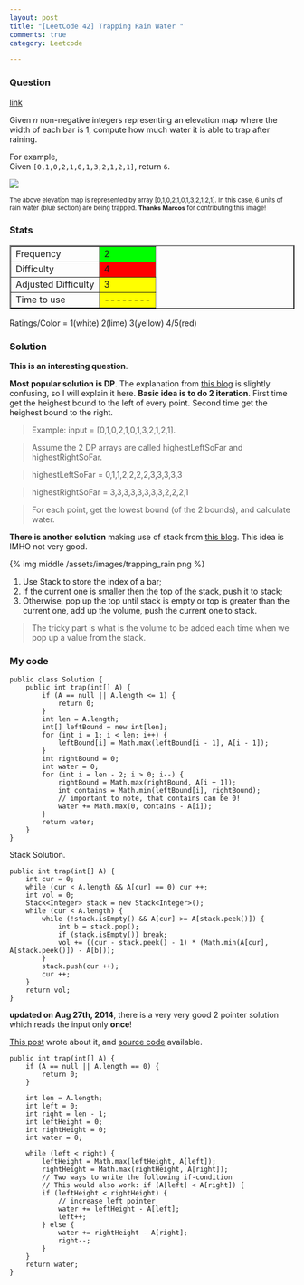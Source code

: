 ```yaml
---
layout: post
title: "[LeetCode 42] Trapping Rain Water "
comments: true
category: Leetcode

---
```


### Question 

[link](http://oj.leetcode.com/problems/trapping-rain-water/)

<div class="question-content">
            <p></p><p>
Given <i>n</i> non-negative integers representing an elevation map where the width of each bar is 1, compute how much water it is able to trap after raining. 
</p>

<p>
For example, <br>
Given <code>[0,1,0,2,1,0,1,3,2,1,2,1]</code>, return <code>6</code>.
</p>

<p>
<img src="http://www.leetcode.com/wp-content/uploads/2012/08/rainwatertrap.png"><br>
</p><p style="font-size: 11px">The above elevation map is represented by array [0,1,0,2,1,0,1,3,2,1,2,1]. In this case, 6 units of rain water (blue section) are being trapped. <b>Thanks Marcos</b> for contributing this image!</p><p></p>
          </div>

### Stats

<table border="2">
	<tr>
		<td>Frequency</td>
		<td bgcolor="lime">2</td>
	</tr>
	<tr>
		<td>Difficulty</td>
		<td bgcolor="red">4</td>
	</tr>
	<tr>
		<td>Adjusted Difficulty</td>
		<td bgcolor="yellow">3</td>
	</tr>
	<tr>
		<td>Time to use</td>
		<td bgcolor="yellow">--------</td>
	</tr>
</table>

Ratings/Color = 1(white) 2(lime) 3(yellow) 4/5(red)

### Solution

__This is an interesting question__. 

__Most popular solution is DP__. The explanation from [this blog](http://rleetcode.blogspot.sg/2014/03/trapping-rain-water-java-python.html) is slightly confusing, so I will explain it here. __Basic idea is to do 2 iteration__. First time get the heighest bound to the left of every point. Second time get the heighest bound to the right. 

> Example: input = \[0,1,0,2,1,0,1,3,2,1,2,1\]. 

> Assume the 2 DP arrays are called highestLeftSoFar and highestRightSoFar.

> highestLeftSoFar  = 0,1,1,2,2,2,2,3,3,3,3,3

> highestRightSoFar = 3,3,3,3,3,3,3,3,2,2,2,1

> For each point, get the lowest bound (of the 2 bounds), and calculate water. 

__There is another solution__ making use of stack from [this blog](http://n00tc0d3r.blogspot.sg/2013/06/trapping-rain-water.html). This idea is IMHO not very good.

{% img middle /assets/images/trapping_rain.png %}

1. Use Stack to store the index of a bar;
2. If the current one is smaller then the top of the stack, push it to stack;
3. Otherwise, pop up the top until stack is empty or top is greater than the current one, add up the volume, push the current one to stack.

> The tricky part is what is the volume to be added each time when we pop up a value from the stack.

### My code 

    public class Solution {
        public int trap(int[] A) {
            if (A == null || A.length <= 1) {
                return 0;
            }
            int len = A.length;
            int[] leftBound = new int[len];
            for (int i = 1; i < len; i++) {
                leftBound[i] = Math.max(leftBound[i - 1], A[i - 1]);
            }
            int rightBound = 0;
            int water = 0;
            for (int i = len - 2; i > 0; i--) {
                rightBound = Math.max(rightBound, A[i + 1]);
                int contains = Math.min(leftBound[i], rightBound);
                // important to note, that contains can be 0!
                water += Math.max(0, contains - A[i]);
            }
            return water;
        }
    }

Stack Solution.

    public int trap(int[] A) {
        int cur = 0;
        while (cur < A.length && A[cur] == 0) cur ++;
        int vol = 0;
        Stack<Integer> stack = new Stack<Integer>();
        while (cur < A.length) {
            while (!stack.isEmpty() && A[cur] >= A[stack.peek()]) {
                int b = stack.pop();
                if (stack.isEmpty()) break;
                vol += ((cur - stack.peek() - 1) * (Math.min(A[cur], A[stack.peek()]) - A[b]));
            }
            stack.push(cur ++);
            cur ++;
        }
        return vol;
    }

__updated on Aug 27th, 2014__, there is a very very good 2 pointer solution which reads the input only __once__! 

[This post](http://qandwhat.runkite.com/i-failed-a-twitter-interview/) wrote about it, and [source code](https://gist.github.com/mkozakov/59af0fd5bddbed1a0399) available. 

    public int trap(int[] A) {
        if (A == null || A.length == 0) {
			return 0;
		}
		
		int len = A.length;
		int left = 0;
		int right = len - 1;
		int leftHeight = 0;
		int rightHeight = 0;
		int water = 0;
		
		while (left < right) {
			leftHeight = Math.max(leftHeight, A[left]);
			rightHeight = Math.max(rightHeight, A[right]);
			// Two ways to write the following if-condition 
			// This would also work: if (A[left] < A[right]) {
			if (leftHeight < rightHeight) {
				// increase left pointer
				water += leftHeight - A[left];
				left++;
			} else {
				water += rightHeight - A[right];
				right--;
			}
		}
		return water;
    }
